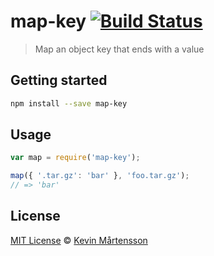 # map-key [![Build Status](https://travis-ci.org/kevva/map-key.png?branch=master)](http://travis-ci.org/kevva/map-key)

> Map an object key that ends with a value

## Getting started

```bash
npm install --save map-key
```

## Usage

```js
var map = require('map-key');

map({ '.tar.gz': 'bar' }, 'foo.tar.gz');
// => 'bar'
```

## License

[MIT License](http://en.wikipedia.org/wiki/MIT_License) © [Kevin Mårtensson](https://github.com/kevva)
